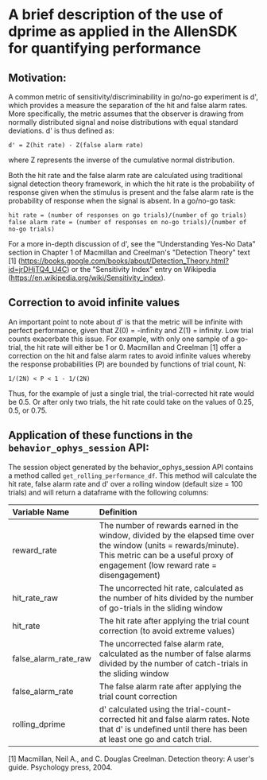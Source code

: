 # A brief description of the use of dprime as applied in the AllenSDK for quantifying performance

## Motivation:
A common metric of sensitivity/discriminability in go/no-go experiment is d', which provides a measure the separation of the hit and false alarm rates. More specifically, the metric assumes that the observer is drawing from normally distributed signal and noise distributions with equal standard deviations. d' is thus defined as:

    d' = Z(hit rate) - Z(false alarm rate)

where Z represents the inverse of the cumulative normal distribution. 

Both the hit rate and the false alarm rate are calculated using traditional signal detection theory framework, in which the hit rate is the probability of response given when the stimulus is present and the false alarm rate is the probability of response when the signal is absent. In a go/no-go task:

    hit rate = (number of responses on go trials)/(number of go trials)
    false alarm rate = (number of responses on no-go trials)/(number of no-go trials)

For a more in-depth discussion of d', see the "Understanding Yes-No Data" section in Chapter 1 of Macmillan and Creelman's "Detection Theory" text [1] (https://books.google.com/books/about/Detection_Theory.html?id=jrDHjTQ4_U4C) or the "Sensitivity Index" entry on Wikipedia (https://en.wikipedia.org/wiki/Sensitivity_index).


## Correction to avoid infinite values
An important point to note about d' is that the metric will be infinite with perfect performance, given that Z(0) = -infinity and Z(1) = infinity. Low trial counts exacerbate this issue. For example, with only one sample of a go-trial, the hit rate will either be 1 or 0. Macmillan and Creelman [1] offer a correction on the hit and false alarm rates to avoid infinite values whereby the response probabilities (P) are bounded by functions of trial count, N:

    1/(2N) < P < 1 - 1/(2N)

Thus, for the example of just a single trial, the trial-corrected hit rate would be 0.5. Or after only two trials, the hit rate could take on the values of 0.25, 0.5, or 0.75. 

## Application of these functions in the `behavior_ophys_session` API:

The session object generated by the behavior_ophys_session API contains a method called `get_rolling_performance_df`. This method will calculate the hit rate, false alarm rate and d' over a rolling window (default size = 100 trials) and will return a dataframe with the following columns:

| Variable Name |Definition  
|:--- |:---
| reward_rate | The number of rewards earned in the window, divided by the elapsed time over the window (units = rewards/minute). This metric can be a useful proxy of engagement (low reward rate = disengagement) 
| hit_rate_raw | The uncorrected hit rate, calculated as the number of hits divided by the number of go-trials in the sliding window
| hit_rate | The hit rate after applying the trial count correction (to avoid extreme values)
| false_alarm_rate_raw | The uncorrected false alarm rate, calculated as the number of false alarms divided by the number of catch-trials in the sliding window
| false_alarm_rate | The false alarm rate after applying the trial count correction
| rolling_dprime | d' calculated using the trial-count-corrected hit and false alarm rates. Note that d' is undefined until there has been at least one go and catch trial.


[1] Macmillan, Neil A., and C. Douglas Creelman. Detection theory: A user's guide. Psychology press, 2004.
